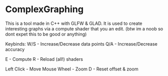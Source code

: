 # ComplexGraphing
This is a tool made in C++ with GLFW & GLAD. It is used to create interesting graphs via a compute shader that you an edit.
(btw im a noob so dont expet this to be good or anything)


Keybinds:
W/S - Increase/Decrease data points
Q/A - Increase/Decrease accuracy

E - Compute
R - Reload (all!) shaders

Left Click - Move
Mouse Wheel - Zoom
D - Reset offset & zoom